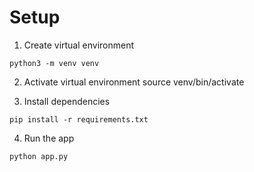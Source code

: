 # Setup
1. Create virtual environment
```
python3 -m venv venv
```

2. Activate virtual environment
source venv/bin/activate

3. Install dependencies
```
pip install -r requirements.txt
```

4. Run the app
```
python app.py
```

